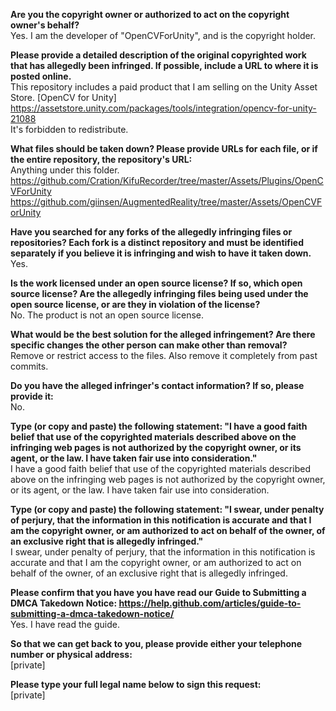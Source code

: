 **Are you the copyright owner or authorized to act on the copyright owner's behalf?**  
Yes. I am the developer of "OpenCVForUnity", and is the copyright holder.

**Please provide a detailed description of the original copyrighted work that has allegedly been infringed. If possible, include a URL to where it is posted online.**  
This repository includes a paid product that I am selling on the Unity Asset Store.
[OpenCV for Unity]  
https://assetstore.unity.com/packages/tools/integration/opencv-for-unity-21088  
It's forbidden to redistribute.  

**What files should be taken down? Please provide URLs for each file, or if the entire repository, the repository's URL:**  
Anything under this folder.  
https://github.com/Cration/KifuRecorder/tree/master/Assets/Plugins/OpenCVForUnity  
https://github.com/giinsen/AugmentedReality/tree/master/Assets/OpenCVForUnity

**Have you searched for any forks of the allegedly infringing files or repositories? Each fork is a distinct repository and must be identified separately if you believe it is infringing and wish to have it taken down.**  
Yes.

**Is the work licensed under an open source license? If so, which open source license? Are the allegedly infringing files being used under the open source license, or are they in violation of the license?**  
No. The product is not an open source license.

**What would be the best solution for the alleged infringement? Are there specific changes the other person can make other than removal?**  
Remove or restrict access to the files. Also remove it completely from past commits.

**Do you have the alleged infringer's contact information? If so, please provide it:**  
No.

**Type (or copy and paste) the following statement: "I have a good faith belief that use of the copyrighted materials described above on the infringing web pages is not authorized by the copyright owner, or its agent, or the law. I have taken fair use into consideration."**  
I have a good faith belief that use of the copyrighted materials described above on the infringing web pages is not authorized by the copyright owner, or its agent, or the law. I have taken fair use into consideration.

**Type (or copy and paste) the following statement: "I swear, under penalty of perjury, that the information in this notification is accurate and that I am the copyright owner, or am authorized to act on behalf of the owner, of an exclusive right that is allegedly infringed."**  
I swear, under penalty of perjury, that the information in this notification is accurate and that I am the copyright owner, or am authorized to act on behalf of the owner, of an exclusive right that is allegedly infringed.

**Please confirm that you have you have read our Guide to Submitting a DMCA Takedown Notice: https://help.github.com/articles/guide-to-submitting-a-dmca-takedown-notice/**  
Yes. I have read the guide.

**So that we can get back to you, please provide either your telephone number or physical address:**  
[private]  

**Please type your full legal name below to sign this request:**  
[private]
